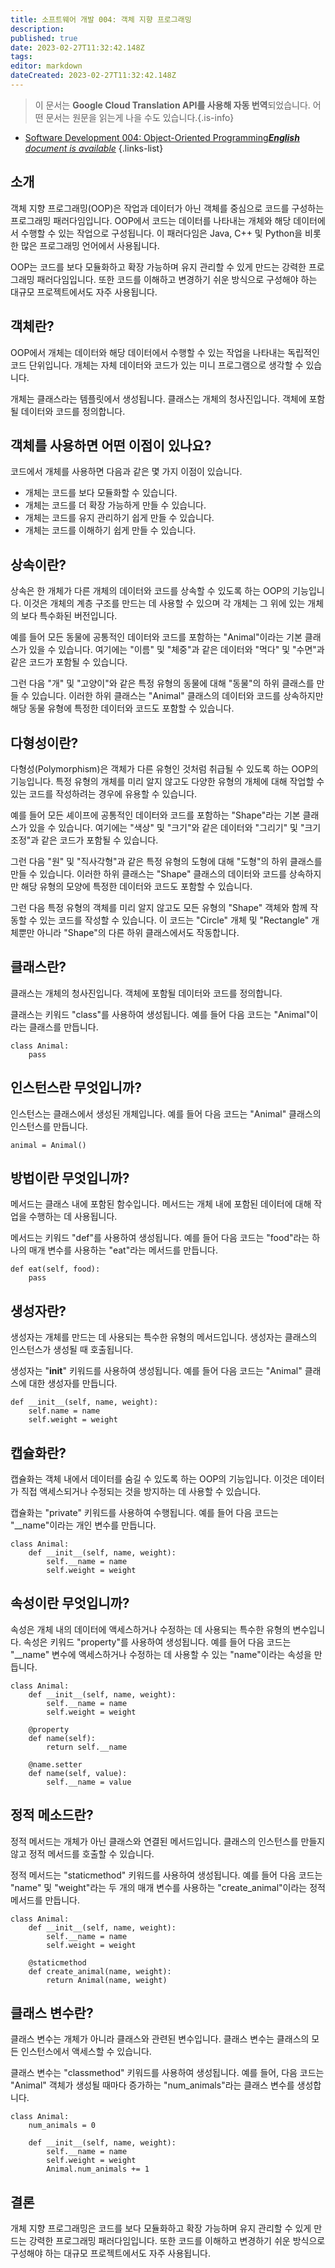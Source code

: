 ```yaml
---
title: 소프트웨어 개발 004: 객체 지향 프로그래밍
description: 
published: true
date: 2023-02-27T11:32:42.148Z
tags: 
editor: markdown
dateCreated: 2023-02-27T11:32:42.148Z
---
```


> 이 문서는 **Google Cloud Translation API를 사용해 자동 번역**되었습니다.
어떤 문서는 원문을 읽는게 나을 수도 있습니다.{.is-info}



- [Software Development 004: Object-Oriented Programming***English** document is available*](/en/Knowledge-base/Software-Development/Learning/software-development-004-object-oriented-programming)
{.links-list}


## 소개

객체 지향 프로그래밍(OOP)은 작업과 데이터가 아닌 객체를 중심으로 코드를 구성하는 프로그래밍 패러다임입니다. OOP에서 코드는 데이터를 나타내는 개체와 해당 데이터에서 수행할 수 있는 작업으로 구성됩니다. 이 패러다임은 Java, C++ 및 Python을 비롯한 많은 프로그래밍 언어에서 사용됩니다.

OOP는 코드를 보다 모듈화하고 확장 가능하며 유지 관리할 수 있게 만드는 강력한 프로그래밍 패러다임입니다. 또한 코드를 이해하고 변경하기 쉬운 방식으로 구성해야 하는 대규모 프로젝트에서도 자주 사용됩니다.

## 객체란?

OOP에서 개체는 데이터와 해당 데이터에서 수행할 수 있는 작업을 나타내는 독립적인 코드 단위입니다. 개체는 자체 데이터와 코드가 있는 미니 프로그램으로 생각할 수 있습니다.

 개체는 클래스라는 템플릿에서 생성됩니다. 클래스는 개체의 청사진입니다. 객체에 포함될 데이터와 코드를 정의합니다.

## 객체를 사용하면 어떤 이점이 있나요?

코드에서 개체를 사용하면 다음과 같은 몇 가지 이점이 있습니다.

- 개체는 코드를 보다 모듈화할 수 있습니다.
- 개체는 코드를 더 확장 가능하게 만들 수 있습니다.
- 개체는 코드를 유지 관리하기 쉽게 만들 수 있습니다.
- 개체는 코드를 이해하기 쉽게 만들 수 있습니다.

## 상속이란?

상속은 한 개체가 다른 개체의 데이터와 코드를 상속할 수 있도록 하는 OOP의 기능입니다. 이것은 개체의 계층 구조를 만드는 데 사용할 수 있으며 각 개체는 그 위에 있는 개체의 보다 특수화된 버전입니다.

예를 들어 모든 동물에 공통적인 데이터와 코드를 포함하는 "Animal"이라는 기본 클래스가 있을 수 있습니다. 여기에는 "이름" 및 "체중"과 같은 데이터와 "먹다" 및 "수면"과 같은 코드가 포함될 수 있습니다.

그런 다음 "개" 및 "고양이"와 같은 특정 유형의 동물에 대해 "동물"의 하위 클래스를 만들 수 있습니다. 이러한 하위 클래스는 "Animal" 클래스의 데이터와 코드를 상속하지만 해당 동물 유형에 특정한 데이터와 코드도 포함할 수 있습니다.

## 다형성이란?

다형성(Polymorphism)은 객체가 다른 유형인 것처럼 취급될 수 있도록 하는 OOP의 기능입니다. 특정 유형의 개체를 미리 알지 않고도 다양한 유형의 개체에 대해 작업할 수 있는 코드를 작성하려는 경우에 유용할 수 있습니다.

예를 들어 모든 셰이프에 공통적인 데이터와 코드를 포함하는 "Shape"라는 기본 클래스가 있을 수 있습니다. 여기에는 "색상" 및 "크기"와 같은 데이터와 "그리기" 및 "크기 조정"과 같은 코드가 포함될 수 있습니다.

그런 다음 "원" 및 "직사각형"과 같은 특정 유형의 도형에 대해 "도형"의 하위 클래스를 만들 수 있습니다. 이러한 하위 클래스는 "Shape" 클래스의 데이터와 코드를 상속하지만 해당 유형의 모양에 특정한 데이터와 코드도 포함할 수 있습니다.

그런 다음 특정 유형의 객체를 미리 알지 않고도 모든 유형의 "Shape" 객체와 함께 작동할 수 있는 코드를 작성할 수 있습니다. 이 코드는 "Circle" 개체 및 "Rectangle" 개체뿐만 아니라 "Shape"의 다른 하위 클래스에서도 작동합니다.

## 클래스란?

클래스는 개체의 청사진입니다. 객체에 포함될 데이터와 코드를 정의합니다.

클래스는 키워드 "class"를 사용하여 생성됩니다. 예를 들어 다음 코드는 "Animal"이라는 클래스를 만듭니다.

```
class Animal:
    pass
```

## 인스턴스란 무엇입니까?

인스턴스는 클래스에서 생성된 개체입니다. 예를 들어 다음 코드는 "Animal" 클래스의 인스턴스를 만듭니다.

```
animal = Animal()
```

## 방법이란 무엇입니까?

메서드는 클래스 내에 포함된 함수입니다. 메서드는 개체 내에 포함된 데이터에 대해 작업을 수행하는 데 사용됩니다.

메서드는 키워드 "def"를 사용하여 생성됩니다. 예를 들어 다음 코드는 "food"라는 하나의 매개 변수를 사용하는 "eat"라는 메서드를 만듭니다.

```
def eat(self, food):
    pass
```

## 생성자란?

생성자는 개체를 만드는 데 사용되는 특수한 유형의 메서드입니다. 생성자는 클래스의 인스턴스가 생성될 때 호출됩니다.

생성자는 "__init__" 키워드를 사용하여 생성됩니다. 예를 들어 다음 코드는 "Animal" 클래스에 대한 생성자를 만듭니다.

```
def __init__(self, name, weight):
    self.name = name
    self.weight = weight
```

## 캡슐화란?

캡슐화는 객체 내에서 데이터를 숨길 수 있도록 하는 OOP의 기능입니다. 이것은 데이터가 직접 액세스되거나 수정되는 것을 방지하는 데 사용할 수 있습니다.

캡슐화는 "private" 키워드를 사용하여 수행됩니다. 예를 들어 다음 코드는 "__name"이라는 개인 변수를 만듭니다.

```
class Animal:
    def __init__(self, name, weight):
        self.__name = name
        self.weight = weight
```

## 속성이란 무엇입니까?

속성은 개체 내의 데이터에 액세스하거나 수정하는 데 사용되는 특수한 유형의 변수입니다. 속성은 키워드 "property"를 사용하여 생성됩니다. 예를 들어 다음 코드는 "__name" 변수에 액세스하거나 수정하는 데 사용할 수 있는 "name"이라는 속성을 만듭니다.

```
class Animal:
    def __init__(self, name, weight):
        self.__name = name
        self.weight = weight

    @property
    def name(self):
        return self.__name

    @name.setter
    def name(self, value):
        self.__name = value
```

## 정적 메소드란?

정적 메서드는 개체가 아닌 클래스와 연결된 메서드입니다. 클래스의 인스턴스를 만들지 않고 정적 메서드를 호출할 수 있습니다.

정적 메서드는 "staticmethod" 키워드를 사용하여 생성됩니다. 예를 들어 다음 코드는 "name" 및 "weight"라는 두 개의 매개 변수를 사용하는 "create_animal"이라는 정적 메서드를 만듭니다.

```
class Animal:
    def __init__(self, name, weight):
        self.__name = name
        self.weight = weight

    @staticmethod
    def create_animal(name, weight):
        return Animal(name, weight)
```

## 클래스 변수란?

클래스 변수는 개체가 아니라 클래스와 관련된 변수입니다. 클래스 변수는 클래스의 모든 인스턴스에서 액세스할 수 있습니다.

클래스 변수는 "classmethod" 키워드를 사용하여 생성됩니다. 예를 들어, 다음 코드는 "Animal" 객체가 생성될 때마다 증가하는 "num_animals"라는 클래스 변수를 생성합니다.

```
class Animal:
    num_animals = 0

    def __init__(self, name, weight):
        self.__name = name
        self.weight = weight
        Animal.num_animals += 1
```

## 결론

개체 지향 프로그래밍은 코드를 보다 모듈화하고 확장 가능하며 유지 관리할 수 있게 만드는 강력한 프로그래밍 패러다임입니다. 또한 코드를 이해하고 변경하기 쉬운 방식으로 구성해야 하는 대규모 프로젝트에서도 자주 사용됩니다.
